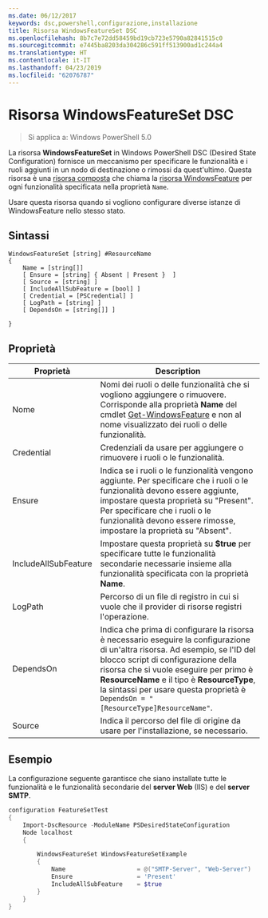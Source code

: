 ```yaml
---
ms.date: 06/12/2017
keywords: dsc,powershell,configurazione,installazione
title: Risorsa WindowsFeatureSet DSC
ms.openlocfilehash: 8b7c7e72dd58459bd19cb723e5790a82841515c0
ms.sourcegitcommit: e7445ba8203da304286c591ff513900ad1c244a4
ms.translationtype: HT
ms.contentlocale: it-IT
ms.lasthandoff: 04/23/2019
ms.locfileid: "62076787"
---
```

# <a name="dsc-windowsfeatureset-resource"></a>Risorsa WindowsFeatureSet DSC

> Si applica a: Windows PowerShell 5.0

La risorsa **WindowsFeatureSet** in Windows PowerShell DSC (Desired State Configuration) fornisce un meccanismo per specificare le funzionalità e i ruoli aggiunti in un nodo di destinazione o rimossi da quest'ultimo.
Questa risorsa è una [risorsa composta](../../../resources/authoringResourceComposite.md) che chiama la [risorsa WindowsFeature](windowsfeatureResource.md) per ogni funzionalità specificata nella proprietà `Name`.

Usare questa risorsa quando si vogliono configurare diverse istanze di WindowsFeature nello stesso stato.

## <a name="syntax"></a>Sintassi

```
WindowsFeatureSet [string] #ResourceName
{
    Name = [string[]]
    [ Ensure = [string] { Absent | Present }  ]
    [ Source = [string] ]
    [ IncludeAllSubFeature = [bool] ]
    [ Credential = [PSCredential] ]
    [ LogPath = [string] ]
    [ DependsOn = [string[]] ]

}
```

## <a name="properties"></a>Proprietà

|  Proprietà  |  Description   |
|---|---|
| Nome| Nomi dei ruoli o delle funzionalità che si vogliono aggiungere o rimuovere. Corrisponde alla proprietà **Name** del cmdlet [Get-WindowsFeature](https://technet.microsoft.com/en-us/library/jj205469.aspx) e non al nome visualizzato dei ruoli o delle funzionalità.|
| Credential| Credenziali da usare per aggiungere o rimuovere i ruoli o le funzionalità.|
| Ensure| Indica se i ruoli o le funzionalità vengono aggiunte. Per specificare che i ruoli o le funzionalità devono essere aggiunte, impostare questa proprietà su "Present". Per specificare che i ruoli o le funzionalità devono essere rimosse, impostare la proprietà su "Absent".|
| IncludeAllSubFeature| Impostare questa proprietà su **$true** per specificare tutte le funzionalità secondarie necessarie insieme alla funzionalità specificata con la proprietà **Name**.|
| LogPath| Percorso di un file di registro in cui si vuole che il provider di risorse registri l'operazione.|
| DependsOn| Indica che prima di configurare la risorsa è necessario eseguire la configurazione di un'altra risorsa. Ad esempio, se l'ID del blocco script di configurazione della risorsa che si vuole eseguire per primo è __ResourceName__ e il tipo è __ResourceType__, la sintassi per usare questa proprietà è `DependsOn = "[ResourceType]ResourceName"`.|
| Source| Indica il percorso del file di origine da usare per l'installazione, se necessario.|

## <a name="example"></a>Esempio

La configurazione seguente garantisce che siano installate tutte le funzionalità e le funzionalità secondarie del **server Web** (IIS) e del **server SMTP**.

```powershell
configuration FeatureSetTest
{
    Import-DscResource -ModuleName PSDesiredStateConfiguration
    Node localhost
    {

        WindowsFeatureSet WindowsFeatureSetExample
        {
            Name                    = @("SMTP-Server", "Web-Server")
            Ensure                  = 'Present'
            IncludeAllSubFeature    = $true
        }
    }
}
```
